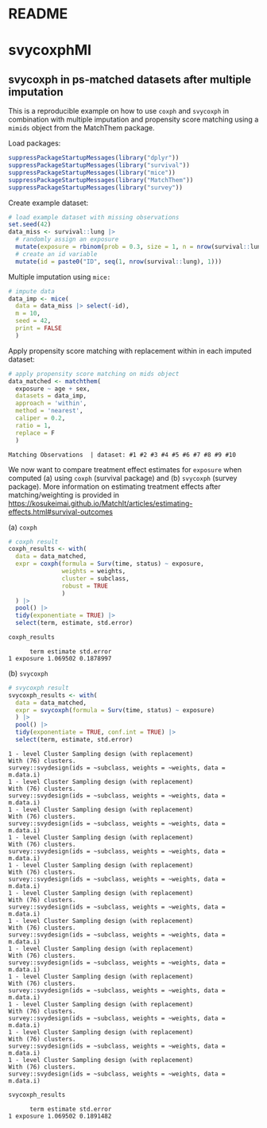 # README

# svycoxphMI

## svycoxph in ps-matched datasets after multiple imputation

This is a reproducible example on how to use `coxph` and `svycoxph` in
combination with multiple imputation and propensity score matching using
a `mimids` object from the MatchThem package.

Load packages:

``` r
suppressPackageStartupMessages(library("dplyr"))
suppressPackageStartupMessages(library("survival"))
suppressPackageStartupMessages(library("mice"))
suppressPackageStartupMessages(library("MatchThem"))
suppressPackageStartupMessages(library("survey"))
```

Create example dataset:

``` r
# load example dataset with missing observations
set.seed(42)
data_miss <- survival::lung |> 
  # randomly assign an exposure
  mutate(exposure = rbinom(prob = 0.3, size = 1, n = nrow(survival::lung))) |> 
  # create an id variable
  mutate(id = paste0("ID", seq(1, nrow(survival::lung), 1)))
```

Multiple imputation using `mice:`

``` r
# impute data
data_imp <- mice(
  data = data_miss |> select(-id),
  m = 10,
  seed = 42,
  print = FALSE
  )
```

Apply propensity score matching with replacement within in each imputed
dataset:

``` r
# apply propensity score matching on mids object
data_matched <- matchthem(
  exposure ~ age + sex,
  datasets = data_imp,
  approach = 'within',
  method = 'nearest',
  caliper = 0.2,
  ratio = 1,
  replace = F
  )
```


    Matching Observations  | dataset: #1 #2 #3 #4 #5 #6 #7 #8 #9 #10

We now want to compare treatment effect estimates for `exposure` when
computed (a) using `coxph` (survival package) and (b) `svycoxph` (survey
package). More information on estimating treatment effects after
matching/weighting is provided in
<https://kosukeimai.github.io/MatchIt/articles/estimating-effects.html#survival-outcomes>

\(a\) `coxph`

``` r
# coxph result
coxph_results <- with(
  data = data_matched,
  expr = coxph(formula = Surv(time, status) ~ exposure, 
               weights = weights, 
               cluster = subclass,
               robust = TRUE
               )
  ) |> 
  pool() |> 
  tidy(exponentiate = TRUE) |> 
  select(term, estimate, std.error)

coxph_results
```

          term estimate std.error
    1 exposure 1.069502 0.1878997

\(b\) `svycoxph`

``` r
# svycoxph result
svycoxph_results <- with(
  data = data_matched,
  expr = svycoxph(formula = Surv(time, status) ~ exposure)
  ) |> 
  pool() |> 
  tidy(exponentiate = TRUE, conf.int = TRUE) |> 
  select(term, estimate, std.error)
```

    1 - level Cluster Sampling design (with replacement)
    With (76) clusters.
    survey::svydesign(ids = ~subclass, weights = ~weights, data = m.data.i)
    1 - level Cluster Sampling design (with replacement)
    With (76) clusters.
    survey::svydesign(ids = ~subclass, weights = ~weights, data = m.data.i)
    1 - level Cluster Sampling design (with replacement)
    With (76) clusters.
    survey::svydesign(ids = ~subclass, weights = ~weights, data = m.data.i)
    1 - level Cluster Sampling design (with replacement)
    With (76) clusters.
    survey::svydesign(ids = ~subclass, weights = ~weights, data = m.data.i)
    1 - level Cluster Sampling design (with replacement)
    With (76) clusters.
    survey::svydesign(ids = ~subclass, weights = ~weights, data = m.data.i)
    1 - level Cluster Sampling design (with replacement)
    With (76) clusters.
    survey::svydesign(ids = ~subclass, weights = ~weights, data = m.data.i)
    1 - level Cluster Sampling design (with replacement)
    With (76) clusters.
    survey::svydesign(ids = ~subclass, weights = ~weights, data = m.data.i)
    1 - level Cluster Sampling design (with replacement)
    With (76) clusters.
    survey::svydesign(ids = ~subclass, weights = ~weights, data = m.data.i)
    1 - level Cluster Sampling design (with replacement)
    With (76) clusters.
    survey::svydesign(ids = ~subclass, weights = ~weights, data = m.data.i)
    1 - level Cluster Sampling design (with replacement)
    With (76) clusters.
    survey::svydesign(ids = ~subclass, weights = ~weights, data = m.data.i)
    1 - level Cluster Sampling design (with replacement)
    With (76) clusters.
    survey::svydesign(ids = ~subclass, weights = ~weights, data = m.data.i)
    1 - level Cluster Sampling design (with replacement)
    With (76) clusters.
    survey::svydesign(ids = ~subclass, weights = ~weights, data = m.data.i)

``` r
svycoxph_results
```

          term estimate std.error
    1 exposure 1.069502 0.1891482

